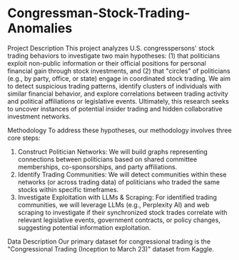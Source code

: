 # Congressman-Stock-Trading-Anomalies
Project Description
This project analyzes U.S. congresspersons' stock trading behaviors to investigate two main
hypotheses: (1) that politicians exploit non-public information or their official positions for
personal financial gain through stock investments, and (2) that "circles" of politicians (e.g., by
party, office, or state) engage in coordinated stock trading. We aim to detect suspicious trading
patterns, identify clusters of individuals with similar financial behavior, and explore correlations
between trading activity and political affiliations or legislative events. Ultimately, this research
seeks to uncover instances of potential insider trading and hidden collaborative investment
networks.


Methodology
To address these hypotheses, our methodology involves three core steps:
1. Construct Politician Networks: We will build graphs representing connections between
politicians based on shared committee memberships, co-sponsorships, and party
affiliations.
2. Identify Trading Communities: We will detect communities within these networks (or
across trading data) of politicians who traded the same stocks within specific timeframes.
3. Investigate Exploitation with LLMs & Scraping: For identified trading communities, we
will leverage LLMs (e.g., Perplexity AI) and web scraping to investigate if their
synchronized stock trades correlate with relevant legislative events, government contracts,
or policy changes, suggesting potential information exploitation.


Data Description
Our primary dataset for congressional trading is the "Congressional Trading (Inception to March
23)" dataset from Kaggle. 
